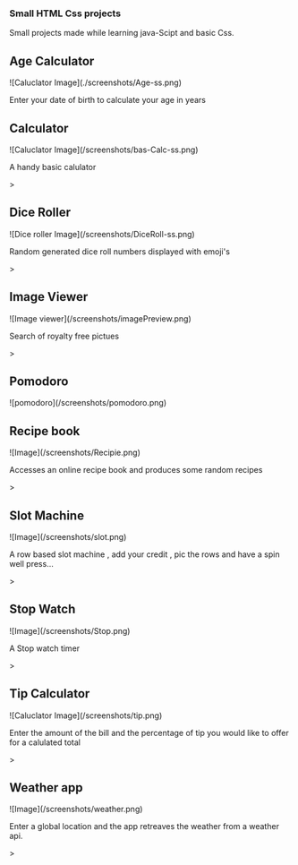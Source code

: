 ### Small HTML Css projects 

<p>
  Small projects made while learning java-Scipt and basic Css.
</p>

<p>
  <h2>Age Calculator</h2>
</p>
  ![Caluclator Image](./screenshots/Age-ss.png)
<p>Enter your date of birth to calculate your age in years </p>
<p>
  <h2>Calculator</h2>
  ![Caluclator Image](/screenshots/bas-Calc-ss.png)
</p>
<p>A handy basic calulator</p>>
<p>
  <h2>Dice Roller</h2>
  ![Dice roller Image](/screenshots/DiceRoll-ss.png)
</p>
<p>Random generated dice roll numbers displayed with emoji's</p>>
<p>
  <h2>Image Viewer</h2>
  ![Image viewer](/screenshots/imagePreview.png)
</p>
<p>Search of royalty free pictues</p>>
<p>
  <h2>Pomodoro</h2>
  ![pomodoro](/screenshots/pomodoro.png)
</p>
<p>
  <h2>Recipe book</h2>
  ![Image](/screenshots/Recipie.png)
</p>
<p>Accesses an online recipe book and produces some random recipes</p>>
<p>
  <h2>Slot Machine</h2>
  ![Image](/screenshots/slot.png)
</p>
<p> A row based slot machine , add your credit , pic the rows and have a spin well press...</p>>
<p>
  <h2>Stop Watch</h2>
  ![Image](/screenshots/Stop.png)
</p>
<p>A Stop watch timer</p>>
<p>
  <h2>Tip Calculator</h2>
  ![Caluclator Image](/screenshots/tip.png)
</p>
<p>Enter the amount of the bill and the percentage of tip you would like to offer for a calulated total</p>>
<p>
  <h2>Weather app</h2>
  ![Image](/screenshots/weather.png)
</p>
<p>Enter a global location and the app retreaves the weather from a weather api.</p>>
